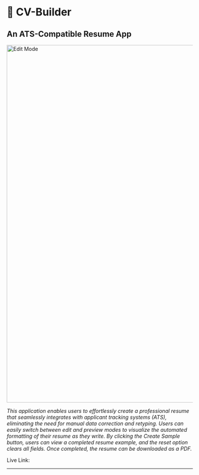 <h1>💼 CV-Builder</h1>

<h2>An ATS-Compatible Resume App</h2>

<img width="966" alt="Edit Mode" src="https://github.com/BradySavarie/cv-builder/assets/106128212/98659a63-2f8a-4611-abe9-185b348c1c05">

<em>This application enables users to effortlessly create a professional resume that seamlessly integrates with applicant tracking systems (ATS), eliminating the need for manual data correction and retyping. Users can easily switch between edit and preview modes to visualize the automated formatting of their resume as they write. By clicking the Create Sample button, users can view a completed resume example, and the reset option clears all fields. Once completed, the resume can be downloaded as a PDF.</em>

Live Link: 

<hr>
